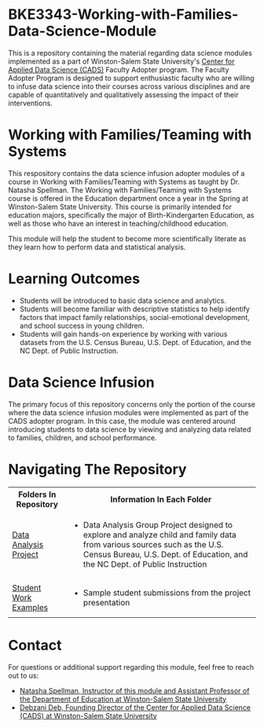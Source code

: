 # BKE3343-Working-with-Families-Data-Science-Module
This is a repository containing the material regarding data science modules implemented as a part of Winston-Salem State University's [Center for Applied Data Science (CADS)](https://www.wssu.edu/academics/colleges-and-departments/college-of-arts-sciences-business-education/center-for-applied-data-science/index.html) Faculty Adopter program. The Faculty Adopter Program is designed to support enthusiastic faculty who are willing to infuse data science into their courses across various disciplines and are capable of quantitatively and qualitatively assessing the impact of their interventions. 
# Working with Families/Teaming with Systems
This respository contains the data science infusion adopter modules of a course in Working with Families/Teaming with Systems as taught by Dr. Natasha Spellman. The Working with Families/Teaming with Systems course is offered in the Education department once a year in the Spring at Winston-Salem State University. This course is primarily intended for education majors, specifically the major of Birth-Kindergarten Education, as well as those who have an interest in teaching/childhood education.

This module will help the student to become more scientifically literate as they learn how to perform data and statistical analysis.
# Learning Outcomes
* Students will be introduced to basic data science and analytics.
* Students will become familiar with descriptive statistics to help identify factors that impact family relationships, social-emotional development, and school success in young children.
* Students will gain hands-on experience by working with various datasets from the U.S. Census Bureau, U.S. Dept. of Education, and the NC Dept. of Public Instruction.

# Data Science Infusion
The primary focus of this repository concerns only the portion of the course where the data science infusion modules were implemented as part of the CADS adopter program. In this case, the module was centered around introducing students to data science by viewing and analyzing data related to families, children, and school performance.

# Navigating The Repository

<table>
  <tbody>
    <tr>
      <th>Folders In Repository</th>
      <th>Information In Each Folder</th>
    </tr>
    <tr>
      <td><a href="https://github.com/CADS-WSSU/2021-2022-Faculty-Adopter-Modules/tree/main/BKE3343-Working-with-Families-Data-Science-Module/Data%20Analysis%20Project">Data Analysis Project</a></td>
      <td>
        <ul>
          <li>Data Analysis Group Project designed to explore and analyze child and family data from various sources such as the U.S. Census Bureau, U.S. Dept. of Education, and the NC Dept. of Public Instruction</li>
        </ul>
      </td>
    </tr>
    <tr>
      <td><a href="https://github.com/CADS-WSSU/2021-2022-Faculty-Adopter-Modules/tree/main/BKE3343-Working-with-Families-Data-Science-Module/Student%20Work%20Examples">Student Work Examples</a></td>
      <td>
        <ul>
          <li>Sample student submissions from the project presentation</li>
        </ul>
      </td>
    </tr>
  </tbody>
</table>                           

# Contact
For questions or additional support regarding this module, feel free to reach out to us:
* [Natasha Spellman, Instructor of this module and Assistant Professor of the Department of Education at Winston-Salem State University](mailto:spellmannb@wssu.edu)
* [Debzani Deb, Founding Director of the Center for Applied Data Science (CADS) at Winston-Salem State University](mailto:debd@wssu.edu)
